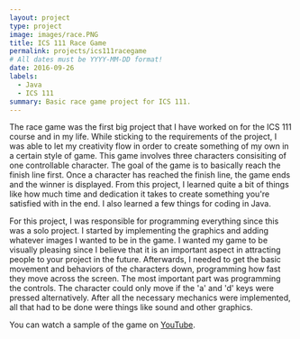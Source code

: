 ```yaml
---
layout: project
type: project
image: images/race.PNG
title: ICS 111 Race Game
permalink: projects/ics111racegame
# All dates must be YYYY-MM-DD format!
date: 2016-09-26
labels:
  - Java
  - ICS 111
summary: Basic race game project for ICS 111.
---
```



The race game was the first big project that I have worked on for the ICS 111 course and in my life. While sticking to the requirements of the project, I was able to let my creativity flow in order to create something of my own in a certain style of game. This game involves three characters consisiting of one controllable character. The goal of the game is to basically reach the finish line first. Once a character has reached the finish line, the game ends and the winner is displayed. From this project, I learned quite a bit of things like how much time and dedication it takes to create something you're satisfied with in the end. I also learned a few things for coding in Java. 

For this project, I was responsible for programming everything since this was a solo project. I started by implementing the graphics and adding whatever images I wanted to be in the game. I wanted my game to be visually pleasing since I believe that it is an important aspect in attracting people to your project in the future. Afterwards, I needed to get the basic movement and behaviors of the characters down, programming how fast they move across the screen. The most important part was programming the controls. The character could only move if the 'a' and 'd' keys were pressed alternatively. After all the necessary mechanics were implemented, all that had to be done were things like sound and other graphics. 

You can watch a sample of the game on [YouTube](https://www.youtube.com/watch?v=pdjYUF58sPw).




